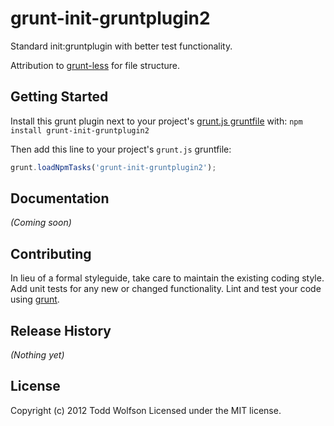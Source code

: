 # grunt-init-gruntplugin2

Standard init:gruntplugin with better test functionality.

Attribution to [grunt-less](https://github.com/jharding/grunt-less) for file structure.

## Getting Started
Install this grunt plugin next to your project's [grunt.js gruntfile][getting_started] with: `npm install grunt-init-gruntplugin2`

Then add this line to your project's `grunt.js` gruntfile:

```javascript
grunt.loadNpmTasks('grunt-init-gruntplugin2');
```

[grunt]: https://github.com/cowboy/grunt
[getting_started]: https://github.com/cowboy/grunt/blob/master/docs/getting_started.md

## Documentation
_(Coming soon)_

## Contributing
In lieu of a formal styleguide, take care to maintain the existing coding style. Add unit tests for any new or changed functionality. Lint and test your code using [grunt][grunt].

## Release History
_(Nothing yet)_

## License
Copyright (c) 2012 Todd Wolfson
Licensed under the MIT license.
